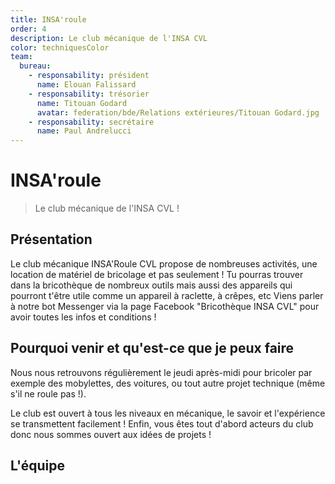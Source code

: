 ```yaml
---
title: INSA'roule
order: 4
description: Le club mécanique de l'INSA CVL
color: techniquesColor
team:
  bureau:
    - responsability: président
      name: Elouan Falissard
    - responsability: trésorier
      name: Titouan Godard
      avatar: federation/bde/Relations extérieures/Titouan Godard.jpg
    - responsability: secrétaire
      name: Paul Andrelucci
---
```


<campus-center>
  <campus-responsive-image
    folder-name="federation/techniques/insa-roule"
    name="LOGO.png"
    max-width="400">
  </campus-responsive-image>
</campus-center>

# INSA'roule

> Le club mécanique de l'INSA CVL !

## Présentation

Le club mécanique INSA'Roule CVL propose de nombreuses activités, une location
de matériel de bricolage et pas seulement ! Tu pourras trouver dans la
bricothèque de nombreux outils mais aussi des appareils qui pourront t'être
utile comme un appareil à raclette, à crêpes, etc Viens parler à notre bot
Messenger via la page Facebook "Bricothèque INSA CVL" pour avoir toutes les
infos et conditions !

## Pourquoi venir et qu'est-ce que je peux faire

Nous nous retrouvons régulièrement le jeudi après-midi pour bricoler par exemple
des mobylettes, des voitures, ou tout autre projet technique (même s'il ne roule
pas !).

Le club est ouvert à tous les niveaux en mécanique, le savoir et l'expérience se
transmettent facilement ! Enfin, vous êtes tout d'abord acteurs du club donc
nous sommes ouvert aux idées de projets !

## L'équipe

<campus-team :team="team" :color="color"></campus-team>
